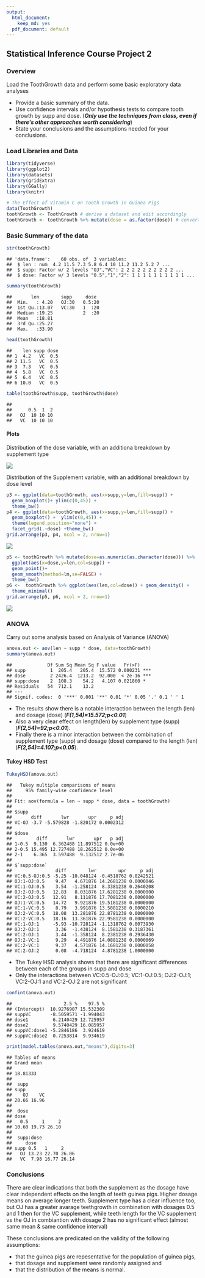 ```yaml
---
output:
  html_document:
    keep_md: yes
  pdf_document: default
---
```




## Statistical Inference Course Project 2

### Overview
Load the ToothGrowth data and perform some basic exploratory data analyses 

 * Provide a basic summary of the data.
 * Use confidence intervals and/or hypothesis tests to compare tooth growth by supp and dose. (***Only use the techniques from class, even if there's other approaches worth considering***)
 * State your conclusions and the assumptions needed for your conclusions. 


### Load Libraries and Data


```r
library(tidyverse)
library(ggplot2)
library(datasets)
library(gridExtra)
library(GGally)
library(knitr)
```

```r
# The Effect of Vitamin C on Tooth Growth in Guinea Pigs
data(ToothGrowth)
toothGrowth <- ToothGrowth # derive a dataset and edit accordingly
toothGrowth <- toothGrowth %>% mutate(dose = as.factor(dose)) # convert dose to factor
```


### Basic Summary of the data

```r
str(toothGrowth)
```

```
## 'data.frame':	60 obs. of  3 variables:
##  $ len : num  4.2 11.5 7.3 5.8 6.4 10 11.2 11.2 5.2 7 ...
##  $ supp: Factor w/ 2 levels "OJ","VC": 2 2 2 2 2 2 2 2 2 2 ...
##  $ dose: Factor w/ 3 levels "0.5","1","2": 1 1 1 1 1 1 1 1 1 1 ...
```

```r
summary(toothGrowth)
```

```
##       len        supp     dose   
##  Min.   : 4.20   OJ:30   0.5:20  
##  1st Qu.:13.07   VC:30   1  :20  
##  Median :19.25           2  :20  
##  Mean   :18.81                   
##  3rd Qu.:25.27                   
##  Max.   :33.90
```

```r
head(toothGrowth)
```

```
##    len supp dose
## 1  4.2   VC  0.5
## 2 11.5   VC  0.5
## 3  7.3   VC  0.5
## 4  5.8   VC  0.5
## 5  6.4   VC  0.5
## 6 10.0   VC  0.5
```

```r
table(toothGrowth$supp, toothGrowth$dose)
```

```
##     
##      0.5  1  2
##   OJ  10 10 10
##   VC  10 10 10
```

#### Plots

Distribution of the dose variable, with an additiona breakdown by supplement type

![](Toothgrowth_files/figure-html/unnamed-chunk-4-1.png)<!-- -->

Distribution of the Supplement variable, with an additional breakdown by dose level



```r
p3 <- ggplot(data=toothGrowth, aes(x=supp,y=len,fill=supp)) +
  geom_boxplot()+ ylim(c(0,45)) + 
  theme_bw()
p4 <- ggplot(data=toothGrowth, aes(x=supp,y=len,fill=supp)) +
  geom_boxplot() +  ylim(c(0,45)) + 
  theme(legend.position="none") + 
  facet_grid(.~dose) +theme_bw()
grid.arrange(p3, p4, ncol = 2, nrow=1)
```

![](Toothgrowth_files/figure-html/unnamed-chunk-5-1.png)<!-- -->



```r
p5 <- toothGrowth %>% mutate(dose=as.numeric(as.character(dose))) %>%
  ggplot(aes(x=dose,y=len,col=supp)) + 
  geom_point()+ 
  geom_smooth(method=lm,se=FALSE) + 
  theme_bw()
p6 <-  toothGrowth %>% ggplot(aes(len,col=dose)) + geom_density() + 
  theme_minimal()
grid.arrange(p5, p6, ncol = 2, nrow=1)
```

![](Toothgrowth_files/figure-html/unnamed-chunk-6-1.png)<!-- -->

### ANOVA

Carry out some analysis based on Analysis of Variance (ANOVA)

```r
anova.out <- aov(len ~ supp * dose, data=toothGrowth)
summary(anova.out)
```

```
##             Df Sum Sq Mean Sq F value   Pr(>F)    
## supp         1  205.4   205.4  15.572 0.000231 ***
## dose         2 2426.4  1213.2  92.000  < 2e-16 ***
## supp:dose    2  108.3    54.2   4.107 0.021860 *  
## Residuals   54  712.1    13.2                     
## ---
## Signif. codes:  0 '***' 0.001 '**' 0.01 '*' 0.05 '.' 0.1 ' ' 1
```

* The results show there is a notable interaction between the length (len) and dosage (dose) (***F(1,54)=15.572;p<0.01***)
* Also a very clear effect on length(len) by supplement type (supp) (***F(2,54)=92;p<0.01***). 
* Finally there is a minor interaction between the combination of supplement type (supp) and dosage (dose) compared to the length (len) (***F(2,54)=4.107;p<0.05***).

#### Tukey HSD Test


```r
TukeyHSD(anova.out)
```

```
##   Tukey multiple comparisons of means
##     95% family-wise confidence level
## 
## Fit: aov(formula = len ~ supp * dose, data = toothGrowth)
## 
## $supp
##       diff       lwr       upr     p adj
## VC-OJ -3.7 -5.579828 -1.820172 0.0002312
## 
## $dose
##         diff       lwr       upr   p adj
## 1-0.5  9.130  6.362488 11.897512 0.0e+00
## 2-0.5 15.495 12.727488 18.262512 0.0e+00
## 2-1    6.365  3.597488  9.132512 2.7e-06
## 
## $`supp:dose`
##                diff        lwr        upr     p adj
## VC:0.5-OJ:0.5 -5.25 -10.048124 -0.4518762 0.0242521
## OJ:1-OJ:0.5    9.47   4.671876 14.2681238 0.0000046
## VC:1-OJ:0.5    3.54  -1.258124  8.3381238 0.2640208
## OJ:2-OJ:0.5   12.83   8.031876 17.6281238 0.0000000
## VC:2-OJ:0.5   12.91   8.111876 17.7081238 0.0000000
## OJ:1-VC:0.5   14.72   9.921876 19.5181238 0.0000000
## VC:1-VC:0.5    8.79   3.991876 13.5881238 0.0000210
## OJ:2-VC:0.5   18.08  13.281876 22.8781238 0.0000000
## VC:2-VC:0.5   18.16  13.361876 22.9581238 0.0000000
## VC:1-OJ:1     -5.93 -10.728124 -1.1318762 0.0073930
## OJ:2-OJ:1      3.36  -1.438124  8.1581238 0.3187361
## VC:2-OJ:1      3.44  -1.358124  8.2381238 0.2936430
## OJ:2-VC:1      9.29   4.491876 14.0881238 0.0000069
## VC:2-VC:1      9.37   4.571876 14.1681238 0.0000058
## VC:2-OJ:2      0.08  -4.718124  4.8781238 1.0000000
```

* The Tukey HSD  analysis shows that there are significant differences between each of the groups in supp and dose
* Only the interactions between VC:0.5-OJ:0.5; VC:1-OJ:0.5; OJ:2-OJ:1; VC:2-OJ:1 and VC:2-OJ:2  are not significant


```r
confint(anova.out)
```

```
##                   2.5 %    97.5 %
## (Intercept)  10.9276907 15.532309
## suppVC       -8.5059571 -1.994043
## dose1         6.2140429 12.725957
## dose2         9.5740429 16.085957
## suppVC:dose1 -5.2846186  3.924619
## suppVC:dose2  0.7253814  9.934619
```

```r
print(model.tables(anova.out,"means"),digits=3)
```

```
## Tables of means
## Grand mean
##          
## 18.81333 
## 
##  supp 
## supp
##    OJ    VC 
## 20.66 16.96 
## 
##  dose 
## dose
##   0.5     1     2 
## 10.60 19.73 26.10 
## 
##  supp:dose 
##     dose
## supp 0.5   1     2    
##   OJ 13.23 22.70 26.06
##   VC  7.98 16.77 26.14
```

### Conclusions

There are clear indications that both the supplement as the dosage have clear independent effects on the length of teeth guinea pigs. Higher dosage means on average longer teeth. Supplement type has a clear influence too, but OJ has a greater avarage teethgrowth in combination with dosages 0.5 and 1 then for the VC supplement, while teeth length for the VC supplement vs the OJ in combiantion with dosage 2 has no significant effect (almost same mean & same confidence interval)

These conclusions are predicated on the validity of the following assumptions:

* that the guinea pigs are repesentative for the population of guinea pigs, 
* that dosage and supplement were randomly assigned and 
* that the distribution of the means is normal.
